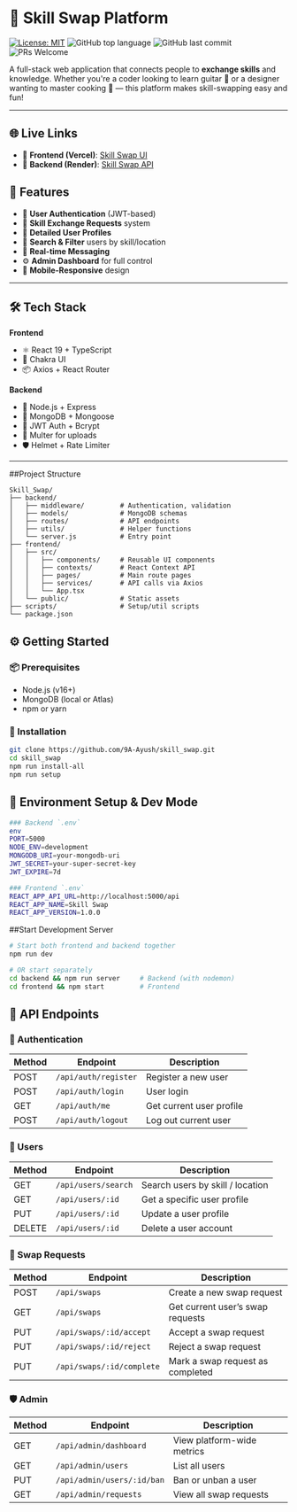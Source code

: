 # 🔁 Skill Swap Platform

[![License: MIT](https://img.shields.io/badge/License-MIT-blue.svg)](LICENSE)
![GitHub top language](https://img.shields.io/github/languages/top/your-username/skill_swap)
![GitHub last commit](https://img.shields.io/github/last-commit/your-username/skill_swap)
![PRs Welcome](https://img.shields.io/badge/PRs-welcome-brightgreen.svg)

A full-stack web application that connects people to **exchange skills** and knowledge. Whether you're a coder looking to learn guitar 🎸 or a designer wanting to master cooking 🍳 — this platform makes skill-swapping easy and fun!

---
## 🌐 Live Links

- 🧠 **Frontend (Vercel)**: [Skill Swap UI](https://skill-swap-platform-mocha.vercel.app/)
- 🚀 **Backend (Render)**: [Skill Swap API](https://skill-swap-platform-4ng2.onrender.com/api/health)


## 🚀 Features

- 🔐 **User Authentication** (JWT-based)
- 💬 **Skill Exchange Requests** system
- 👤 **Detailed User Profiles**
- 🔎 **Search & Filter** users by skill/location
- 📩 **Real-time Messaging**
- ⚙️ **Admin Dashboard** for full control
- 📱 **Mobile-Responsive** design

---

## 🛠️ Tech Stack

**Frontend**
- ⚛️ React 19 + TypeScript
- 💅 Chakra UI
- 📦 Axios + React Router

**Backend**
- 🧠 Node.js + Express
- 🌿 MongoDB + Mongoose
- 🔐 JWT Auth + Bcrypt
- 📁 Multer for uploads
- 🛡️ Helmet + Rate Limiter

---

##Project Structure 
```
Skill_Swap/
├── backend/                 
│   ├── middleware/         # Authentication, validation
│   ├── models/             # MongoDB schemas
│   ├── routes/             # API endpoints
│   ├── utils/              # Helper functions
│   └── server.js           # Entry point
├── frontend/               
│   ├── src/
│   │   ├── components/     # Reusable UI components
│   │   ├── contexts/       # React Context API
│   │   ├── pages/          # Main route pages
│   │   ├── services/       # API calls via Axios
│   │   └── App.tsx
│   └── public/             # Static assets
├── scripts/                # Setup/util scripts
└── package.json
```

## ⚙️ Getting Started

### 📦 Prerequisites
- Node.js (v16+)
- MongoDB (local or Atlas)
- npm or yarn

### 🚧 Installation

```bash
git clone https://github.com/9A-Ayush/skill_swap.git
cd skill_swap
npm run install-all
npm run setup
```

## 🔑 Environment Setup & Dev Mode
```bash
### Backend `.env`
env
PORT=5000
NODE_ENV=development
MONGODB_URI=your-mongodb-uri
JWT_SECRET=your-super-secret-key
JWT_EXPIRE=7d
```
```bash
### Frontend `.env`
REACT_APP_API_URL=http://localhost:5000/api
REACT_APP_NAME=Skill Swap
REACT_APP_VERSION=1.0.0
```

##Start Development Server
```bash
# Start both frontend and backend together
npm run dev

# OR start separately
cd backend && npm run server     # Backend (with nodemon)
cd frontend && npm start         # Frontend
```

## 🔌 API Endpoints

### 🔐 Authentication
| Method | Endpoint              | Description               |
|--------|-----------------------|---------------------------|
| POST   | `/api/auth/register`  | Register a new user       |
| POST   | `/api/auth/login`     | User login                |
| GET    | `/api/auth/me`        | Get current user profile  |
| POST   | `/api/auth/logout`    | Log out current user      |

### 👤 Users
| Method | Endpoint                 | Description                         |
|--------|--------------------------|-------------------------------------|
| GET    | `/api/users/search`      | Search users by skill / location    |
| GET    | `/api/users/:id`         | Get a specific user profile         |
| PUT    | `/api/users/:id`         | Update a user profile               |
| DELETE | `/api/users/:id`         | Delete a user account               |

### 🔄 Swap Requests
| Method | Endpoint                          | Description                       |
|--------|-----------------------------------|-----------------------------------|
| POST   | `/api/swaps`                      | Create a new swap request         |
| GET    | `/api/swaps`                      | Get current user’s swap requests  |
| PUT    | `/api/swaps/:id/accept`           | Accept a swap request             |
| PUT    | `/api/swaps/:id/reject`           | Reject a swap request             |
| PUT    | `/api/swaps/:id/complete`         | Mark a swap request as completed  |

### 🛡️ Admin
| Method | Endpoint                         | Description                        |
|--------|----------------------------------|------------------------------------|
| GET    | `/api/admin/dashboard`           | View platform-wide metrics         |
| GET    | `/api/admin/users`               | List all users                     |
| PUT    | `/api/admin/users/:id/ban`       | Ban or unban a user                |
| GET    | `/api/admin/requests`            | View all swap requests             |






